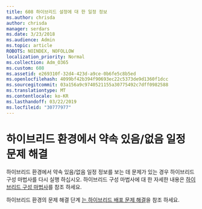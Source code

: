 ```yaml
---
title: 608 하이브리드 설정에 대 한 일정 정보
ms.author: chrisda
author: chrisda
manager: serdars
ms.date: 3/23/2018
ms.audience: Admin
ms.topic: article
ROBOTS: NOINDEX, NOFOLLOW
localization_priority: Normal
ms.collection: Adm_O365
ms.custom: 608
ms.assetid: e269310f-32d4-423d-a9ce-0b6fe5c8b5ed
ms.openlocfilehash: 4099bf42b394f90693ec22c5373de9d1360f1dcc
ms.sourcegitcommit: 03a156a9c9740521155a30775492c7dff0982588
ms.translationtype: MT
ms.contentlocale: ko-KR
ms.lasthandoff: 03/22/2019
ms.locfileid: "30777977"
---
```

# <a name="calendar-freebusy-issues-in-hybrid-environments"></a>하이브리드 환경에서 약속 있음/없음 일정 문제 해결

하이브리드 환경에서 약속 있음/없음 일정 정보를 보는 데 문제가 있는 경우 하이브리드 구성 마법사를 다시 실행 하십시오. 하이브리드 구성 마법사에 대 한 자세한 내용은 [하이브리드 구성 마법사](https://go.microsoft.com/fwlink/p/?linkid=528149)를 참조 하세요.
  
하이브리드 환경의 문제 해결 단계 [는 하이브리드 배포 문제 해결](https://technet.microsoft.com/library/jj659053.aspx)을 참조 하세요.
  


